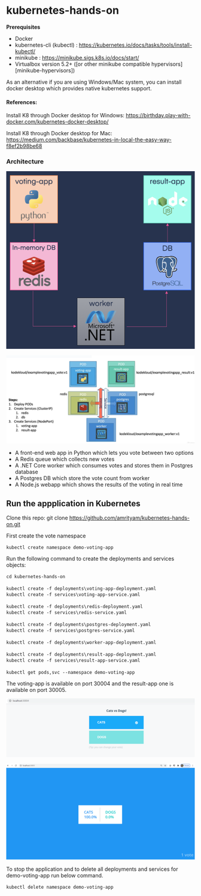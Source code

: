 # kubernetes-hands-on

**Prerequisites**
* Docker
* kubernetes-cli (kubectl) : https://kubernetes.io/docs/tasks/tools/install-kubectl/
* minikube : https://minikube.sigs.k8s.io/docs/start/ 
* Virtualbox version 5.2+ ([or other minikube compatible hypervisors][minikube-hypervisors])

As an alternative if you are using Windows/Mac system, you can install docker desktop which provides native kubernetes support.
#### **References:**
Install K8 through Docker desktop for Windows: https://birthday.play-with-docker.com/kubernetes-docker-desktop/

Install K8 through Docker desktop for Mac: https://medium.com/backbase/kubernetes-in-local-the-easy-way-f8ef2b98be68


### **Architecture**

![arc_diagram!](/images/voting-app-architecture-diagram.png)


![K8_diagram!](/images/voting-app-pods-services.png)

* A front-end web app in Python which lets you vote between two options
* A Redis queue which collects new votes
* A .NET Core worker which consumes votes and stores them in Postgres database
* A Postgres DB which store the vote count from worker
* A Node.js webapp which shows the results of the voting in real time

Run the appplication in Kubernetes
-----------------------------------
Clone this repo:
git clone https://github.com/amrityam/kubernetes-hands-on.git

First create the vote namespace
```
kubectl create namespace demo-voting-app
```

Run the following command to create the deployments and services objects:
```
cd kubernetes-hands-on

kubectl create -f deployments\voting-app-deployment.yaml
kubectl create -f services\voting-app-service.yaml

kubectl create -f deployments\redis-deployment.yaml
kubectl create -f services\redis-service.yaml

kubectl create -f deployments\postgres-deployment.yaml
kubectl create -f services\postgres-service.yaml

kubectl create -f deployments\worker-app-deployment.yaml

kubectl create -f deployments\result-app-deployment.yaml
kubectl create -f services\result-app-service.yaml

kubectl get pods,svc --namespace demo-voting-app
```
The voting-app is available on port 30004 and the result-app one is available on port 30005.


![voting-app!](/images/voting-app.png)

![voting-app!](/images/result-app.png)

To stop the application and to delete all deployments and services for demo-voting-app run below command.

```
kubectl delete namespace demo-voting-app
```
